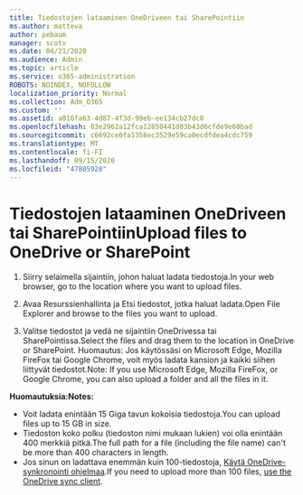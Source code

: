 ```yaml
---
title: Tiedostojen lataaminen OneDriveen tai SharePointiin
ms.author: matteva
author: pebaum
manager: scotv
ms.date: 04/21/2020
ms.audience: Admin
ms.topic: article
ms.service: o365-administration
ROBOTS: NOINDEX, NOFOLLOW
localization_priority: Normal
ms.collection: Adm_O365
ms.custom: ''
ms.assetid: a016fa63-4d87-4f3d-99eb-ee134cb27dc0
ms.openlocfilehash: 03e2962a12fca12850441d03b43d6cfde9e60bad
ms.sourcegitcommit: c6692ce0fa1358ec3529e59ca0ecdfdea4cdc759
ms.translationtype: MT
ms.contentlocale: fi-FI
ms.lasthandoff: 09/15/2020
ms.locfileid: "47805928"
---
```

# <a name="upload-files-to-onedrive-or-sharepoint"></a><span data-ttu-id="04323-102">Tiedostojen lataaminen OneDriveen tai SharePointiin</span><span class="sxs-lookup"><span data-stu-id="04323-102">Upload files to OneDrive or SharePoint</span></span>

1. <span data-ttu-id="04323-103">Siirry selaimella sijaintiin, johon haluat ladata tiedostoja.</span><span class="sxs-lookup"><span data-stu-id="04323-103">In your web browser, go to the location where you want to upload files.</span></span>
    
2. <span data-ttu-id="04323-104">Avaa Resurssienhallinta ja Etsi tiedostot, jotka haluat ladata.</span><span class="sxs-lookup"><span data-stu-id="04323-104">Open File Explorer and browse to the files you want to upload.</span></span>
    
3. <span data-ttu-id="04323-105">Valitse tiedostot ja vedä ne sijaintiin OneDrivessa tai SharePointissa.</span><span class="sxs-lookup"><span data-stu-id="04323-105">Select the files and drag them to the location in OneDrive or SharePoint.</span></span> <span data-ttu-id="04323-106">Huomautus: Jos käytössäsi on Microsoft Edge, Mozilla FireFox tai Google Chrome, voit myös ladata kansion ja kaikki siihen liittyvät tiedostot.</span><span class="sxs-lookup"><span data-stu-id="04323-106">Note: If you use Microsoft Edge, Mozilla FireFox, or Google Chrome, you can also upload a folder and all the files in it.</span></span>
    
<span data-ttu-id="04323-107">**Huomautuksia:**</span><span class="sxs-lookup"><span data-stu-id="04323-107">**Notes:**</span></span>
- <span data-ttu-id="04323-108">Voit ladata enintään 15 Giga tavun kokoisia tiedostoja.</span><span class="sxs-lookup"><span data-stu-id="04323-108">You can upload files up to 15 GB in size.</span></span> 
- <span data-ttu-id="04323-109">Tiedoston koko polku (tiedoston nimi mukaan lukien) voi olla enintään 400 merkkiä pitkä.</span><span class="sxs-lookup"><span data-stu-id="04323-109">The full path for a file (including the file name) can't be more than 400 characters in length.</span></span> 
- <span data-ttu-id="04323-110">Jos sinun on ladattava enemmän kuin 100-tiedostoja, [Käytä OneDrive-synkronointi ohjelmaa](https://go.microsoft.com/fwlink/?linkid=866427).</span><span class="sxs-lookup"><span data-stu-id="04323-110">If you need to upload more than 100 files, [use the OneDrive sync client](https://go.microsoft.com/fwlink/?linkid=866427).</span></span> 
  

